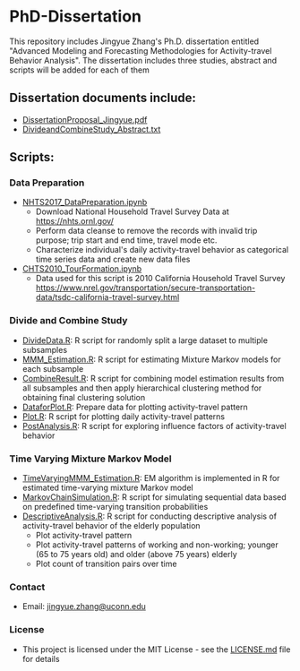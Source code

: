 # PhD-Dissertation
This repository includes Jingyue Zhang's Ph.D. dissertation entitled "Advanced Modeling and Forecasting Methodologies for Activity-travel Behavior Analysis". The dissertation includes three studies, abstract and scripts will be added for each of them
## Dissertation documents include:
* [DissertationProposal_Jingyue.pdf](DissertationProposal_Jingyue.pdf)
* [DivideandCombineStudy_Abstract.txt](DivideandCombineStudy_Abstract.txt)

## Scripts:
### Data Preparation
*  [NHTS2017_DataPreparation.ipynb](NHTS2017_DataPreparation.ipynb)
    * Download National Household Travel Survey Data at https://nhts.ornl.gov/
    * Perform data cleanse to remove the records with invalid trip purpose; trip start and end time, travel mode etc. 
    * Characterize individual's daily activity-travel behavior as categorical time series data and create new data files
* [CHTS2010_TourFormation.ipynb](CHTS2010_TourFormation.ipynb)
    * Data used for this script is 2010 California Household Travel Survey https://www.nrel.gov/transportation/secure-transportation-data/tsdc-california-travel-survey.html
### Divide and Combine Study
* [DivideData.R](DivideData.R): R script for randomly split a large dataset to multiple subsamples
* [MMM_Estimation.R]([MMM_Estimation.R): R script for estimating Mixture Markov models for each subsample
* [CombineResult.R](CombineResult.R): R script for combining model estimation results from all subsamples and then apply hierarchical clustering method for obtaining final clustering solution
* [DataforPlot.R](DataforPlot.R): Prepare data for plotting activity-travel pattern
* [Plot.R](Plot.R): R script for plotting daily activity-travel patterns
* [PostAnalysis.R](PostAnalysis.R): R script for exploring influence factors of activity-travel behavior
### Time Varying Mixture Markov Model
 * [TimeVaryingMMM_Estimation.R](TimeVaryingMMM_Estimation.R): EM algorithm is implemented in R for estimated time-varying mixture Markov model
* [MarkovChainSimulation.R](MarkovChainSimulation.R): R script for simulating sequential data based on predefined time-varying transition probabilities
* [DescriptiveAnalysis.R](DescriptiveAnalysis.R): R script for conducting descriptive analysis of activity-travel behavior of the elderly population
  * Plot activity-travel pattern
  * Plot activity-travel patterns of working and non-working; younger (65 to 75 years old) and older (above 75 years) elderly
  * Plot count of transition pairs over time

### Contact
* Email: jingyue.zhang@uconn.edu

### License
* This project is licensed under the MIT License - see the [LICENSE.md](LICENSE.md) file for details
